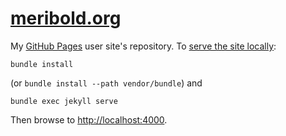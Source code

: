# [meribold.org][1]

My [GitHub Pages][2] user site's repository.  To [serve the site locally][3]:

    bundle install

(or `bundle install --path vendor/bundle`) and

    bundle exec jekyll serve

Then browse to <http://localhost:4000>.

[1]: https://meribold.org
[2]: https://pages.github.com
[3]: https://help.github.com/articles/setting-up-your-github-pages-site-locally-with-jekyll/#step-4-build-your-local-jekyll-site

<!-- vim: set tw=90 sts=-1 sw=4 et spell: -->
